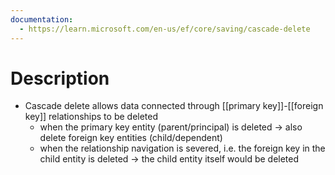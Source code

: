 ```yaml
---
documentation:
  - https://learn.microsoft.com/en-us/ef/core/saving/cascade-delete
---
```

# Description
- Cascade delete allows data connected through [[primary key]]-[[foreign key]] relationships to be deleted
	- when the primary key entity (parent/principal) is deleted -> also delete foreign key entities (child/dependent)
	- when the relationship navigation is severed, i.e. the foreign key in the child entity is deleted -> the child entity itself would be deleted